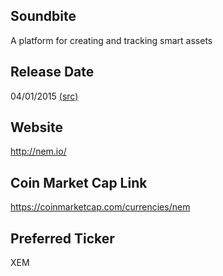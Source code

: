 ## Soundbite

A platform for creating and tracking smart assets 

## Release Date

04/01/2015 [(src)](https://coinmarketcap.com/currencies/nem)

## Website

http://nem.io/

## Coin Market Cap Link

https://coinmarketcap.com/currencies/nem

## Preferred Ticker

XEM

